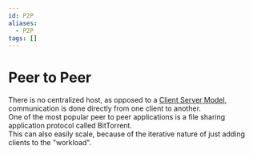 ```yaml
---
id: P2P
aliases:
  - P2P
tags: []
---
```


# Peer to Peer 
There is no centralized host, as opposed to a [Client Server Model](./Client%20Server%20Model.md), communication is done directly from one client to another.  
One of the most popular peer to peer applications is a file sharing application protocol called BitTorrent.  
This can also easily scale, because of the iterative nature of just adding clients to the "workload".  

